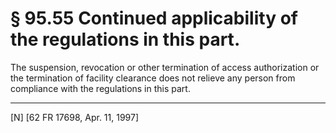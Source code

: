 # § 95.55   Continued applicability of the regulations in this part.

The suspension, revocation or other termination of access authorization or the termination of facility clearance does not relieve any person from compliance with the regulations in this part.



---

[N] [62 FR 17698, Apr. 11, 1997]




